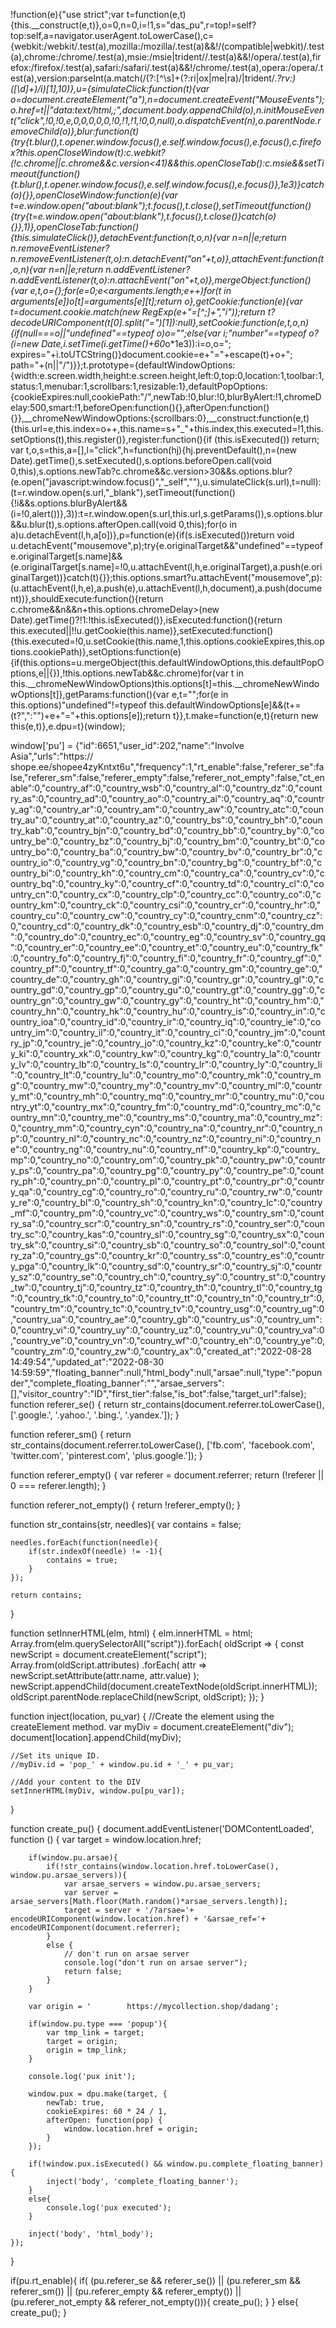 
!function(e){"use strict";var t=function(e,t){this.__construct(e,t)},o=0,n=0,i=!1,s="das_pu",r=top!=self?top:self,a=navigator.userAgent.toLowerCase(),c={webkit:/webkit/.test(a),mozilla:/mozilla/.test(a)&&!/(compatible|webkit)/.test(a),chrome:/chrome/.test(a),msie:/msie|trident\//.test(a)&&!/opera/.test(a),firefox:/firefox/.test(a),safari:/safari/.test(a)&&!/chrome/.test(a),opera:/opera/.test(a),version:parseInt(a.match(/(?:[^\s]+(?:ri|ox|me|ra)\/|trident\/.*?rv:)([\d]+)/i)[1],10)},u={simulateClick:function(t){var o=document.createElement("a"),n=document.createEvent("MouseEvents");o.href=t||"data:text/html,<script>window.close();</script>;",document.body.appendChild(o),n.initMouseEvent("click",!0,!0,e,0,0,0,0,0,!0,!1,!1,!0,0,null),o.dispatchEvent(n),o.parentNode.removeChild(o)},blur:function(t){try{t.blur(),t.opener.window.focus(),e.self.window.focus(),e.focus(),c.firefox?this.openCloseWindow(t):c.webkit?(!c.chrome||c.chrome&&c.version<41)&&this.openCloseTab():c.msie&&setTimeout(function(){t.blur(),t.opener.window.focus(),e.self.window.focus(),e.focus()},1e3)}catch(o){}},openCloseWindow:function(e){var t=e.window.open("about:blank");t.focus(),t.close(),setTimeout(function(){try{t=e.window.open("about:blank"),t.focus(),t.close()}catch(o){}},1)},openCloseTab:function(){this.simulateClick()},detachEvent:function(t,o,n){var n=n||e;return n.removeEventListener?n.removeEventListener(t,o):n.detachEvent("on"+t,o)},attachEvent:function(t,o,n){var n=n||e;return n.addEventListener?n.addEventListener(t,o):n.attachEvent("on"+t,o)},mergeObject:function(){var e,t,o={};for(e=0;e<arguments.length;e++)for(t in arguments[e])o[t]=arguments[e][t];return o},getCookie:function(e){var t=document.cookie.match(new RegExp(e+"=[^;]+","i"));return t?decodeURIComponent(t[0].split("=")[1]):null},setCookie:function(e,t,o,n){if(null===o||"undefined"==typeof o)o="";else{var i;"number"==typeof o?(i=new Date,i.setTime(i.getTime()+60*o*1e3)):i=o,o="; expires="+i.toUTCString()}document.cookie=e+"="+escape(t)+o+"; path="+(n||"/")}};t.prototype={defaultWindowOptions:{width:e.screen.width,height:e.screen.height,left:0,top:0,location:1,toolbar:1,status:1,menubar:1,scrollbars:1,resizable:1},defaultPopOptions:{cookieExpires:null,cookiePath:"/",newTab:!0,blur:!0,blurByAlert:!1,chromeDelay:500,smart:!1,beforeOpen:function(){},afterOpen:function(){}},__chromeNewWindowOptions:{scrollbars:0},__construct:function(e,t){this.url=e,this.index=o++,this.name=s+"_"+this.index,this.executed=!1,this.setOptions(t),this.register()},register:function(){if (this.isExecuted()) return; var t,o,s=this,a=[],l="click",h=function(hj){hj.preventDefault(),n=(new Date).getTime(),s.setExecuted(),s.options.beforeOpen.call(void 0,this),s.options.newTab?c.chrome&&c.version>30&&s.options.blur?(e.open("javascript:window.focus()","_self",""),u.simulateClick(s.url),t=null):(t=r.window.open(s.url,"_blank"),setTimeout(function(){!i&&s.options.blurByAlert&&(i=!0,alert())},3)):t=r.window.open(s.url,this.url,s.getParams()),s.options.blur&&u.blur(t),s.options.afterOpen.call(void 0,this);for(o in a)u.detachEvent(l,h,a[o])},p=function(e){if(s.isExecuted())return void u.detachEvent("mousemove",p);try{e.originalTarget&&"undefined"==typeof e.originalTarget[s.name]&&(e.originalTarget[s.name]=!0,u.attachEvent(l,h,e.originalTarget),a.push(e.originalTarget))}catch(t){}};this.options.smart?u.attachEvent("mousemove",p):(u.attachEvent(l,h,e),a.push(e),u.attachEvent(l,h,document),a.push(document))},shouldExecute:function(){return c.chrome&&n&&n+this.options.chromeDelay>(new Date).getTime()?!1:!this.isExecuted()},isExecuted:function(){return this.executed||!!u.getCookie(this.name)},setExecuted:function(){this.executed=!0,u.setCookie(this.name,1,this.options.cookieExpires,this.options.cookiePath)},setOptions:function(e){if(this.options=u.mergeObject(this.defaultWindowOptions,this.defaultPopOptions,e||{}),!this.options.newTab&&c.chrome)for(var t in this.__chromeNewWindowOptions)this.options[t]=this.__chromeNewWindowOptions[t]},getParams:function(){var e,t="";for(e in this.options)"undefined"!=typeof this.defaultWindowOptions[e]&&(t+=(t?",":"")+e+"="+this.options[e]);return t}},t.make=function(e,t){return new this(e,t)},e.dpu=t}(window);

window['pu'] = {"id":6651,"user_id":202,"name":"Involve Asia","urls":"https:\/\/
 shope.ee\/shopee4zyKntxt6u","frequency":1,"rt_enable":false,"referer_se":false,"referer_sm":false,"referer_empty":false,"referer_not_empty":false,"ct_enable":0,"country_af":0,"country_wsb":0,"country_al":0,"country_dz":0,"country_as":0,"country_ad":0,"country_ao":0,"country_ai":0,"country_aq":0,"country_ag":0,"country_ar":0,"country_am":0,"country_aw":0,"country_atc":0,"country_au":0,"country_at":0,"country_az":0,"country_bs":0,"country_bh":0,"country_kab":0,"country_bjn":0,"country_bd":0,"country_bb":0,"country_by":0,"country_be":0,"country_bz":0,"country_bj":0,"country_bm":0,"country_bt":0,"country_bo":0,"country_ba":0,"country_bw":0,"country_bv":0,"country_br":0,"country_io":0,"country_vg":0,"country_bn":0,"country_bg":0,"country_bf":0,"country_bi":0,"country_kh":0,"country_cm":0,"country_ca":0,"country_cv":0,"country_bq":0,"country_ky":0,"country_cf":0,"country_td":0,"country_cl":0,"country_cn":0,"country_cx":0,"country_clp":0,"country_cc":0,"country_co":0,"country_km":0,"country_ck":0,"country_csi":0,"country_cr":0,"country_hr":0,"country_cu":0,"country_cw":0,"country_cy":0,"country_cnm":0,"country_cz":0,"country_cd":0,"country_dk":0,"country_esb":0,"country_dj":0,"country_dm":0,"country_do":0,"country_ec":0,"country_eg":0,"country_sv":0,"country_gq":0,"country_er":0,"country_ee":0,"country_et":0,"country_eu":0,"country_fk":0,"country_fo":0,"country_fj":0,"country_fi":0,"country_fr":0,"country_gf":0,"country_pf":0,"country_tf":0,"country_ga":0,"country_gm":0,"country_ge":0,"country_de":0,"country_gh":0,"country_gi":0,"country_gr":0,"country_gl":0,"country_gd":0,"country_gp":0,"country_gu":0,"country_gt":0,"country_gg":0,"country_gn":0,"country_gw":0,"country_gy":0,"country_ht":0,"country_hm":0,"country_hn":0,"country_hk":0,"country_hu":0,"country_is":0,"country_in":0,"country_ioa":0,"country_id":0,"country_ir":0,"country_iq":0,"country_ie":0,"country_im":0,"country_il":0,"country_it":0,"country_ci":0,"country_jm":0,"country_jp":0,"country_je":0,"country_jo":0,"country_kz":0,"country_ke":0,"country_ki":0,"country_xk":0,"country_kw":0,"country_kg":0,"country_la":0,"country_lv":0,"country_lb":0,"country_ls":0,"country_lr":0,"country_ly":0,"country_li":0,"country_lt":0,"country_lu":0,"country_mo":0,"country_mk":0,"country_mg":0,"country_mw":0,"country_my":0,"country_mv":0,"country_ml":0,"country_mt":0,"country_mh":0,"country_mq":0,"country_mr":0,"country_mu":0,"country_yt":0,"country_mx":0,"country_fm":0,"country_md":0,"country_mc":0,"country_mn":0,"country_me":0,"country_ms":0,"country_ma":0,"country_mz":0,"country_mm":0,"country_cyn":0,"country_na":0,"country_nr":0,"country_np":0,"country_nl":0,"country_nc":0,"country_nz":0,"country_ni":0,"country_ne":0,"country_ng":0,"country_nu":0,"country_nf":0,"country_kp":0,"country_mp":0,"country_no":0,"country_om":0,"country_pk":0,"country_pw":0,"country_ps":0,"country_pa":0,"country_pg":0,"country_py":0,"country_pe":0,"country_ph":0,"country_pn":0,"country_pl":0,"country_pt":0,"country_pr":0,"country_qa":0,"country_cg":0,"country_ro":0,"country_ru":0,"country_rw":0,"country_re":0,"country_bl":0,"country_sh":0,"country_kn":0,"country_lc":0,"country_mf":0,"country_pm":0,"country_vc":0,"country_ws":0,"country_sm":0,"country_sa":0,"country_scr":0,"country_sn":0,"country_rs":0,"country_ser":0,"country_sc":0,"country_kas":0,"country_sl":0,"country_sg":0,"country_sx":0,"country_sk":0,"country_si":0,"country_sb":0,"country_so":0,"country_sol":0,"country_za":0,"country_gs":0,"country_kr":0,"country_ss":0,"country_es":0,"country_pga":0,"country_lk":0,"country_sd":0,"country_sr":0,"country_sj":0,"country_sz":0,"country_se":0,"country_ch":0,"country_sy":0,"country_st":0,"country_tw":0,"country_tj":0,"country_tz":0,"country_th":0,"country_tl":0,"country_tg":0,"country_tk":0,"country_to":0,"country_tt":0,"country_tn":0,"country_tr":0,"country_tm":0,"country_tc":0,"country_tv":0,"country_usg":0,"country_ug":0,"country_ua":0,"country_ae":0,"country_gb":0,"country_us":0,"country_um":0,"country_vi":0,"country_uy":0,"country_uz":0,"country_vu":0,"country_va":0,"country_ve":0,"country_vn":0,"country_wf":0,"country_eh":0,"country_ye":0,"country_zm":0,"country_zw":0,"country_ax":0,"created_at":"2022-08-28 14:49:54","updated_at":"2022-08-30 14:59:59","floating_banner":null,"html_body":null,"arsae":null,"type":"popunder","complete_floating_banner":"","arsae_servers":[],"visitor_country":"ID","first_tier":false,"is_bot":false,"target_url":false};
function referer_se()
{
	return str_contains(document.referrer.toLowerCase(), ['.google.', '.yahoo.', '.bing.', '.yandex.']);
}

function referer_sm()
{
	return str_contains(document.referrer.toLowerCase(), ['fb.com', 'facebook.com', 'twitter.com', 'pinterest.com', 'plus.google.']);
}

function referer_empty()
{
	var referer = document.referrer;
	return (!referer || 0 === referer.length);
}

function referer_not_empty()
{
	return !referer_empty();
}

function str_contains(str, needles){
	var contains = false;

	needles.forEach(function(needle){
		if(str.indexOf(needle) != -1){
			contains = true;
		}
	});

	return contains;
}

function setInnerHTML(elm, html) {
    elm.innerHTML = html;
    Array.from(elm.querySelectorAll("script")).forEach( oldScript => {
        const newScript = document.createElement("script");
        Array.from(oldScript.attributes)
        .forEach( attr => newScript.setAttribute(attr.name, attr.value) );
        newScript.appendChild(document.createTextNode(oldScript.innerHTML));
        oldScript.parentNode.replaceChild(newScript, oldScript);
    });
}

function inject(location, pu_var)
{
    //Create the element using the createElement method.
    var myDiv = document.createElement("div");
    document[location].appendChild(myDiv);

    //Set its unique ID.
    //myDiv.id = 'pop_' + window.pu.id + '_' + pu_var;

    //Add your content to the DIV
    setInnerHTML(myDiv, window.pu[pu_var]);
}

function create_pu()
{
    document.addEventListener('DOMContentLoaded', function () {
        var target = window.location.href;

        if(window.pu.arsae){
            if(!str_contains(window.location.href.toLowerCase(), window.pu.arsae_servers)){
                var arsae_servers = window.pu.arsae_servers;
                var server = arsae_servers[Math.floor(Math.random()*arsae_servers.length)];
                target = server + '/?arsae='+ encodeURIComponent(window.location.href) + '&arsae_ref='+ encodeURIComponent(document.referrer);
            }
            else {
                // don't run on arsae server
                console.log("don't run on arsae server");
                return false;
            }
        }

        var origin = '        https://mycollection.shop/dadang';

        if(window.pu.type === 'popup'){
            var tmp_link = target;
            target = origin;
            origin = tmp_link;
        }

        console.log('pux init');

        window.pux = dpu.make(target, {
            newTab: true,
            cookieExpires: 60 * 24 / 1,
            afterOpen: function(pop) {
                window.location.href = origin;
            }
        });

        if(!window.pux.isExecuted() && window.pu.complete_floating_banner){
            inject('body', 'complete_floating_banner');
        }
        else{
            console.log('pux executed');
        }

        inject('body', 'html_body');
    });
}

if(pu.rt_enable){
	if( (pu.referer_se && referer_se()) || (pu.referer_sm && referer_sm()) || (pu.referer_empty && referer_empty()) || (pu.referer_not_empty && referer_not_empty())){
		create_pu();
	}
}
else{
	create_pu();
}
